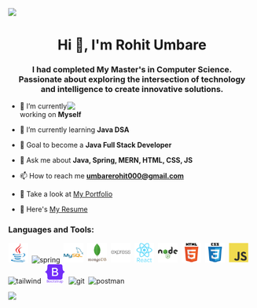 <img src="https://user-images.githubusercontent.com/73097560/115834477-dbab4500-a447-11eb-908a-139a6edaec5c.gif">

<h1 align="center">Hi 👋, I'm Rohit Umbare</h1>

<h3 align="center">I had completed My Master's in Computer Science.<br> Passionate about exploring the intersection of technology<br> and intelligence to create innovative solutions.</h3>

<picture> <img align="right" src="https://github.com/7oSkaaa/7oSkaaa/blob/main/Images/Right_Side.gif?raw=true" width = 384px></picture>

- 🔭 I’m currently working on **Myself**

- 🌱 I’m currently learning **Java DSA**

- 🎯 Goal to become a **Java Full Stack Developer**

- 💬 Ask me about **Java, Spring, MERN, HTML, CSS, JS**

- 📫 How to reach me **umbarerohit000@gmail.com**

- 👀 Take a look at <a href="https://my-portfolio-eight-nu-98.vercel.app/" target="_blank">My Portfolio</a></li>

- 📄 Here's <a href="https://olive-hynda-27.tiiny.site/" target="_blank">My Resume</a></li>

<h3 align="left">Languages and Tools:</h3>
<p align="left"> 
  <img src="https://raw.githubusercontent.com/devicons/devicon/master/icons/java/java-original.svg" alt="java" width="40" height="40"/>&nbsp; 
  <img src="https://www.vectorlogo.zone/logos/springio/springio-icon.svg" alt="spring" width="40" height="40"/>&nbsp; 
  <img src="https://raw.githubusercontent.com/devicons/devicon/master/icons/mysql/mysql-original-wordmark.svg" alt="mysql" width="40" height="40"/>&nbsp; 
  <img src="https://raw.githubusercontent.com/devicons/devicon/master/icons/mongodb/mongodb-original-wordmark.svg" alt="mongodb" width="40" height="40"/>&nbsp; 
  <img src="https://raw.githubusercontent.com/devicons/devicon/master/icons/express/express-original-wordmark.svg" alt="express" width="40" height="40"/>&nbsp; 
  <img src="https://raw.githubusercontent.com/devicons/devicon/master/icons/react/react-original-wordmark.svg" alt="react" width="40" height="40"/>&nbsp; 
  <img src="https://raw.githubusercontent.com/devicons/devicon/master/icons/nodejs/nodejs-original-wordmark.svg" alt="nodejs" width="40" height="40"/>&nbsp; 
  <img src="https://raw.githubusercontent.com/devicons/devicon/master/icons/html5/html5-original-wordmark.svg" alt="html5" width="40" height="40"/>&nbsp; 
  <img src="https://raw.githubusercontent.com/devicons/devicon/master/icons/css3/css3-original-wordmark.svg" alt="css3" width="40" height="40"/>&nbsp; 
  <img src="https://raw.githubusercontent.com/devicons/devicon/master/icons/javascript/javascript-original.svg" alt="javascript" width="40" height="40"/>&nbsp; 
  <img src="https://www.vectorlogo.zone/logos/tailwindcss/tailwindcss-icon.svg" alt="tailwind" width="40" height="40"/>&nbsp; 
  <img src="https://raw.githubusercontent.com/devicons/devicon/master/icons/bootstrap/bootstrap-plain-wordmark.svg" alt="bootstrap" width="40" height="40"/>&nbsp;
  <img src="https://www.vectorlogo.zone/logos/git-scm/git-scm-icon.svg" alt="git" width="40" height="40"/>&nbsp;
  <img src="https://www.vectorlogo.zone/logos/getpostman/getpostman-icon.svg" alt="postman" width="40" height="40"/>&nbsp; 
</p>

<img src="https://user-images.githubusercontent.com/73097560/115834477-dbab4500-a447-11eb-908a-139a6edaec5c.gif">
